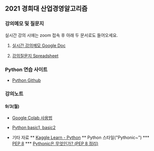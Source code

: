 ## 2021 경희대 산업경영알고리즘

### 강의메모 및 질문지

실시간 강의 시에는 zoom 접속 후 아래 두 문서로도 들어오세요.

1. [실시간 강의메모 Google Doc](https://docs.google.com/document/d/1W5Xdrc8U26Q6rryIAS_o5lQIotwaeok0myewZpaVfqk)

2. [강의질문지 Spreadsheet](https://docs.google.com/spreadsheets/d/1V7jakZjPTKyLyQIzT8Re8GIwJVlU-Qks4fhPR3VhbVI)


### Python 연습 사이트

* [Python Github](https://jjyjung.github.io/python/)


### 강의노트

#### 9/3(월)
* [Google Colab 사용법](https://docs.google.com/document/d/1dNI-H5wLt23CE1kA0C7XHus5Z04WcYLFdqRtiKh4sfQ/edit)

* [Python basic1, basic2](https://github.com/jjyjung/python)

* 기타 자료
** [Kaggle Learn - Python](https://www.kaggle.com/learn/python)
** Python 스타일("Pythonic~")
*** [PEP 8](https://www.python.org/dev/peps/pep-0008/)
*** [Pythonic은 무엇인가? (PEP 8 정리)](https://codechacha.com/ko/pythonic-and-pep8/)

